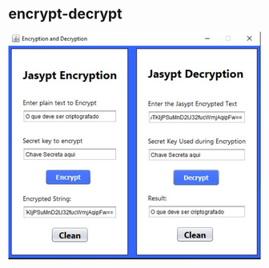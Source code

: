 # encrypt-decrypt

![alt text](https://github.com/StringRafa/encrypt-decrypt/blob/main/src/main/resources/image/encrypt-decrypt%20-%20Copia.png)

